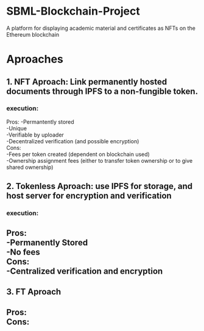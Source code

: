 # SBML-Blockchain-Project
A platform for displaying academic material and certificates as NFTs on the Ethereum blockchain

# Aproaches
## 1. NFT Aproach: Link permanently hosted documents through IPFS to a non-fungible token.
### execution:


Pros: 
  -Permantently stored  
  -Unique  
  -Verifiable by uploader  
  -Decentralized verification (and possible encryption)  
Cons:  
  -Fees per token created (dependent on blockchain used)  
  -Ownership assignment fees (either to transfer token ownership or to give shared ownership)  

## 2. Tokenless Aproach: use IPFS for storage, and host server for encryption and verification
### execution:


Pros:  
  -Permanently Stored  
  -No fees  
Cons:  
  -Centralized verification and encryption  
  -

## 3. FT Aproach  
Pros:  
Cons:  
  -  
